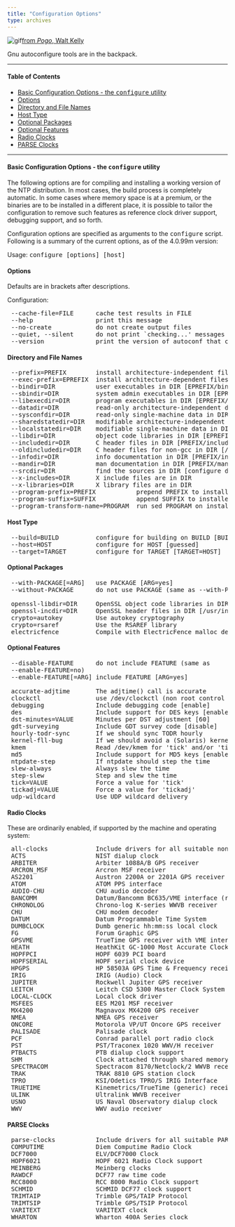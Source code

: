 ```yaml
---
title: "Configuration Options"
type: archives
---
```



![gif](/archives/pic/pogo3a.gif)[from _Pogo_, Walt Kelly](http://www.eecis.udel.edu/~mills/pictures.html)

Gnu autoconfigure tools are in the backpack.

* * *

#### Table of Contents

*   [Basic Configuration Options - the <tt>configure</tt> utility](/archives/4.1.0/config/#basic-configuration-options---the-ttconfigurett-utility)
*   [Options](/archives/4.1.0/config/#options)
*   [Directory and File Names](/archives/4.1.0/config/#directory-and-file-names)
*   [Host Type](/archives/4.1.0/config/#host-type)
*   [Optional Packages](/archives/4.1.0/config/#optional-packages)
*   [Optional Features](/archives/4.1.0/config/#optional-features)
*   [Radio Clocks](/archives/4.1.0/config/#radio-clocks)
*   [PARSE Clocks](/archives/4.1.0/config/#parse-clocks)

* * *

#### Basic Configuration Options - the <tt>configure</tt> utility

The following options are for compiling and installing a working version of the NTP distribution. In most cases, the build process is completely automatic. In some cases where memory space is at a premium, or the binaries are to be installed in a different place, it is possible to tailor the configuration to remove such features as reference clock driver support, debugging support, and so forth.

Configuration options are specified as arguments to the <tt>configure</tt> script. Following is a summary of the current options, as of the 4.0.99m version:

Usage: <tt>configure [options] [host]</tt>  

#### Options

Defaults are in brackets after descriptions. 

Configuration:

<pre> --cache-file=FILE      cache test results in FILE
 --help                 print this message
 --no-create            do not create output files
 --quiet, --silent      do not print `checking...' messages
 --version              print the version of autoconf that created configure
</pre>

#### Directory and File Names

<pre> --prefix=PREFIX        install architecture-independent files in PREFIX [/usr/local]
 --exec-prefix=EPREFIX  install architecture-dependent files in EPREFIX [same as prefix]
 --bindir=DIR           user executables in DIR [EPREFIX/bin]
 --sbindir=DIR          system admin executables in DIR [EPREFIX/sbin]
 --libexecdir=DIR       program executables in DIR [EPREFIX/libexec]
 --datadir=DIR          read-only architecture-independent data in DIR [PREFIX/share]
 --sysconfdir=DIR       read-only single-machine data in DIR [PREFIX/etc]
 --sharedstatedir=DIR   modifiable architecture-independent data in DIR [PREFIX/com]
 --localstatedir=DIR    modifiable single-machine data in DIR [PREFIX/var]
 --libdir=DIR           object code libraries in DIR [EPREFIX/lib]
 --includedir=DIR       C header files in DIR [PREFIX/include]
 --oldincludedir=DIR    C header files for non-gcc in DIR [/usr/include]
 --infodir=DIR          info documentation in DIR [PREFIX/info]
 --mandir=DIR           man documentation in DIR [PREFIX/man]
 --srcdir=DIR           find the sources in DIR [configure dir or ..]
 --x-includes=DIR       X include files are in DIR
 --x-libraries=DIR      X library files are in DIR
 --program-prefix=PREFIX           prepend PREFIX to installed program names
 --program-suffix=SUFFIX           append SUFFIX to installed program names
 --program-transform-name=PROGRAM  run sed PROGRAM on installed program names
</pre>

#### Host Type

<pre> --build=BUILD          configure for building on BUILD [BUILD=HOST]
 --host=HOST            configure for HOST [guessed]
 --target=TARGET        configure for TARGET [TARGET=HOST]
</pre>

#### Optional Packages

<pre> --with-PACKAGE[=ARG]   use PACKAGE [ARG=yes]
 --without-PACKAGE      do not use PACKAGE (same as --with-PACKAGE=no)

 openssl-libdir=DIR     OpenSSL object code libraries in DIR [/usr/lib/usr/local/lib/usr/local/ssl/lib]
 openssl-incdir=DIR     OpenSSL header files in DIR [/usr/include/usr/local/include/usr/local/ssl/include]
 crypto=autokey         Use autokey cryptography
 crypto=rsaref          Use the RSAREF library
 electricfence          Compile with ElectricFence malloc debugger
</pre>

#### Optional Features

<pre> --disable-FEATURE      do not include FEATURE (same as
 --enable-FEATURE=no)
 --enable-FEATURE[=ARG] include FEATURE [ARG=yes]

 accurate-adjtime       The adjtime() call is accurate
 clockctl               use /dev/clockctl (non root control of system clock)
 debugging              Include debugging code [enable]
 des                    Include support for DES keys [enable]
 dst-minutes=VALUE      Minutes per DST adjustment [60]
 gdt-surveying          Include GDT survey code [disable]
 hourly-todr-sync       If we should sync TODR hourly
 kernel-fll-bug         If we should avoid a (Solaris) kernel FLL bug
 kmem                   Read /dev/kmem for 'tick' and/or 'tickadj'
 md5                    Include support for MD5 keys [enable]
 ntpdate-step           If ntpdate should step the time
 slew-always            Always slew the time
 step-slew              Step and slew the time
 tick=VALUE             Force a value for 'tick'
 tickadj=VALUE          Force a value for 'tickadj'
 udp-wildcard           Use UDP wildcard delivery
</pre>

#### Radio Clocks

These are ordinarily enabled, if supported by the machine and operating system:

<pre> all-clocks             Include drivers for all suitable non-PARSE clocks [enable]
 ACTS                   NIST dialup clock
 ARBITER                Arbiter 1088A/B GPS receiver
 ARCRON_MSF             Arcron MSF receiver
 AS2201                 Austron 2200A or 2201A GPS receiver
 ATOM                   ATOM PPS interface
 AUDIO-CHU              CHU audio decoder
 BANCOMM                Datum/Bancomm BC635/VME interface (requires an explicit --enable-BANCOMM request)
 CHRONOLOG              Chrono-log K-series WWVB receiver
 CHU                    CHU modem decoder
 DATUM                  Datum Programmable Time System
 DUMBCLOCK              Dumb generic hh:mm:ss local clock
 FG                     Forum Graphic GPS
 GPSVME                 TrueTime GPS receiver with VME interface (requires an explicit --enable-GPSVME request)
 HEATH                  HeathKit GC-1000 Most Accurate Clock
 HOPFPCI                HOPF 6039 PCI board
 HOPFSERIAL             HOPF serial clock device
 HPGPS                  HP 58503A GPS Time & Frequency receiver
 IRIG                   IRIG (Audio) Clock
 JUPITER                Rockwell Jupiter GPS receiver
 LEITCH                 Leitch CSD 5300 Master Clock System Driver
 LOCAL-CLOCK            Local clock driver
 MSFEES                 EES M201 MSF receiver
 MX4200                 Magnavox MX4200 GPS receiver
 NMEA                   NMEA GPS receiver
 ONCORE                 Motorola VP/UT Oncore GPS receiver
 PALISADE               Palisade clock
 PCF                    Conrad parallel port radio clock
 PST                    PST/Traconex 1020 WWV/H receiver
 PTBACTS                PTB dialup clock support
 SHM                    Clock attached through shared memory (requires an explicit --enable-SHM request)
 SPECTRACOM             Spectracom 8170/Netclock/2 WWVB receiver
 TRAK                   TRAK 8810 GPS station clock
 TPRO                   KSI/Odetics TPRO/S IRIG Interface
 TRUETIME               Kinemetrics/TrueTime (generic) receiver
 ULINK                  Ultralink WWVB receiver
 USNO                   US Naval Observatory dialup clock
 WWV                    WWV audio receiver
</pre>

#### PARSE Clocks

<pre> parse-clocks           Include drivers for all suitable PARSE clocks [enable]
 COMPUTIME              Diem Computime Radio Clock
 DCF7000                ELV/DCF7000 Clock
 HOPF6021               HOPF 6021 Radio Clock support
 MEINBERG               Meinberg clocks
 RAWDCF                 DCF77 raw time code
 RCC8000                RCC 8000 Radio Clock support
 SCHMID                 SCHMID DCF77 clock support
 TRIMTAIP               Trimble GPS/TAIP Protocol
 TRIMTSIP               Trimble GPS/TSIP Protocol
 VARITEXT               VARITEXT clock
 WHARTON                Wharton 400A Series clock
</pre>
